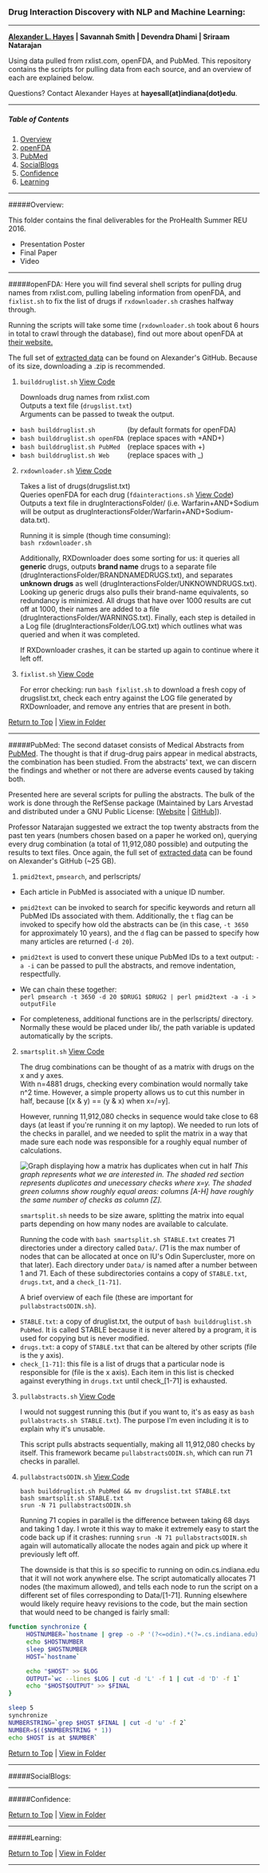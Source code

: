 ### Drug Interaction Discovery with NLP and Machine Learning:

---

__[Alexander L. Hayes](http://batflyer.net) | Savannah Smith | Devendra Dhami | Sriraam Natarajan__

Using data pulled from rxlist.com, openFDA, and PubMed.  This repository contains the scripts for pulling data from each source, and an overview of each are explained below.

Questions?  Contact Alexander Hayes at __hayesall(at)indiana(dot)edu__.

---

##### Table of Contents
1. [Overview](#Overview)
2. [openFDA](#openfda)
3. [PubMed](#pubmed)
4. [SocialBlogs](#SocialBlogs)
5. [Confidence](#confidence)
6. [Learning](#learning)

---

#####Overview:

This folder contains the final deliverables for the ProHealth Summer REU 2016.

  * Presentation Poster
  * Final Paper
  * Video

<blockquote class="imgur-embed-pub" lang="en" data-id="a/ChtLD"><a href="//imgur.com/ChtLD"></a></blockquote><script async src="//s.imgur.com/min/embed.js" charset="utf-8"></script>

---

#####openFDA:
Here you will find several shell scripts for pulling drug names from rxlist.com, pulling labeling information from openFDA, and `fixlist.sh` to fix the list of drugs if `rxdownloader.sh` crashes halfway through.

Running the scripts will take some time (`rxdownloader.sh` took about 6 hours in total to crawl through the database), find out more about openFDA at [their website.](https://open.fda.gov/api/reference/)

The full set of [extracted data](https://github.iu.edu/hayesall/PMDataDump/tree/master/bashscripts/drugInteractionsFolder) can be found on Alexander's GitHub.  Because of its size, downloading a .zip is recommended.

1. `builddruglist.sh` [View Code](https://github.iu.edu/ProHealth/2016-ProHealthREU-DrugInteractionsDiscovery-SmithHayes/blob/master/openFDA/builddruglist.sh)

   Downloads drug names from rxlist.com  
   Outputs a text file (`drugslist.txt`)  
   Arguments can be passed to tweak the output.

  * `bash builddruglist.sh         `(by default formats for openFDA)
  * `bash builddruglist.sh openFDA `(replace spaces with +AND+)
  * `bash builddruglist.sh PubMed  `(replace spaces with +)
  * `bash builddruglist.sh Web     `(replace spaces with _)

2. `rxdownloader.sh` [View Code](https://github.iu.edu/ProHealth/2016-ProHealthREU-DrugInteractionsDiscovery-SmithHayes/blob/master/openFDA/rxdownloader.sh)

   Takes a list of drugs(drugslist.txt)  
   Queries openFDA for each drug (`fdainteractions.sh` [View Code](https://github.iu.edu/ProHealth/2016-ProHealthREU-DrugInteractionsDiscovery-SmithHayes/blob/master/openFDA/fdainteractions.sh))  
   Outputs a text file in drugInteractionsFolder/ (i.e. Warfarin+AND+Sodium will be output as drugInteractionsFolder/Warfarin+AND+Sodium-data.txt).

   Running it is simple (though time consuming):  
   `bash rxdownloader.sh`

   Additionally, RXDownloader does some sorting for us: it queries all __generic__ drugs, outputs __brand name__ drugs to a separate file (drugInteractionsFolder/BRANDNAMEDRUGS.txt), and separates __unknown drugs__ as well (drugInteractionsFolder/UNKNOWNDRUGS.txt).  Looking up generic drugs also pulls their brand-name equivalents, so redundancy is minimized.  All drugs that have over 1000 results are cut off at 1000, their names are added to a file (drugInteractionsFolder/WARNINGS.txt).  Finally, each step is detailed in a Log file (drugInteractionsFolder/LOG.txt) which outlines what was queried and when it was completed.

   If RXDownloader crashes, it can be started up again to continue where it left off.

3. `fixlist.sh` [View Code](https://github.iu.edu/ProHealth/2016-ProHealthREU-DrugInteractionsDiscovery-SmithHayes/blob/master/openFDA/fixlist.sh)

   For error checking: run `bash fixlist.sh` to download a fresh copy of drugslist.txt, check each entry against the LOG file generated by RXDownloader, and remove any entries that are present in both.

[Return to Top](#drug-interaction-discovery-with-nlp-and-machine-learning) | [View in Folder](https://github.iu.edu/ProHealth/2016-ProHealthREU-DrugInteractionsDiscovery-SmithHayes/tree/master/openFDA)

---

#####PubMed:
The second dataset consists of Medical Abstracts from [PubMed](http://www.ncbi.nlm.nih.gov/pubmed).  The thought is that if drug-drug pairs appear in medical abstracts, the combination has been studied.  From the abstracts' text, we can discern the findings and whether or not there are adverse events caused by taking both.

Presented here are several scripts for pulling the abstracts.  The bulk of the work is done through the RefSense package (Maintained by Lars Arvestad and distributed under a GNU Public License: [[Website](http://www.csc.kth.se/~arve/code/refsense/) | [GitHub](https://github.com/arvestad/refsense)]).  

Professor Natarajan suggested we extract the top twenty abstracts from the past ten years (numbers chosen based on a paper he worked on), querying every drug combination (a total of 11,912,080 possible) and outputing the results to text files.  Once again, the full set of [extracted data](https://github.iu.edu/hayesall/PMDataDump/tree/master/Generated/Abstracts) can be found on Alexander's GitHub (~25 GB).

1. `pmid2text`, `pmsearch`, and perlscripts/

  * Each article in PubMed is associated with a unique ID number.  
  * `pmid2text` can be invoked to search for specific keywords and return all PubMed IDs associated with them.  Additionally, the `t` flag can be invoked to specify how old the abstracts can be (in this case, `-t 3650` for approximately 10 years), and the `d` flag can be passed to specify how many articles are returned (`-d 20`).  
  * `pmid2text` is used to convert these unique PubMed IDs to a text output: `-a -i` can be passed to pull the abstracts, and remove indentation, respectfully.

  * We can chain these together:  
   `perl pmsearch -t 3650 -d 20 $DRUG1 $DRUG2 | perl pmid2text -a -i > outputFile`

  * For completeness, additional functions are in the perlscripts/ directory.  Normally these would be placed under lib/, the path variable is updated automatically by the scripts.

2. `smartsplit.sh` [View Code](https://github.iu.edu/ProHealth/2016-ProHealthREU-DrugInteractionsDiscovery-SmithHayes/blob/master/PubMed/smartsplit.sh)

   The drug combinations can be thought of as a matrix with drugs on the x and y axes.  
   With n=4881 drugs, checking every combination would normally take n^2 time.  However, a simple property allows us to cut this number in half, because [(x & y) == (y & x) when x=/=y].
   
   However, running 11,912,080 checks in sequence would take close to 68 days (at least if you're running it on my laptop).  We needed to run lots of the checks in parallel, and we needed to split the matrix in a way that made sure each node was responsible for a roughly equal number of calculations.  
   
   ![Graph displaying how a matrix has duplicates when cut in half](http://i.imgur.com/cscwYOO.png "Cutting a matrix in half")
   _This graph represents what we are interested in.  The shaded red section represents duplicates and unecessary checks where x=y.  The shaded green columns show roughly equal areas: columns [A-H] have roughly the same number of checks as column [Z]._

   `smartsplit.sh` needs to be size aware, splitting the matrix into equal parts depending on how many nodes are available to calculate.

   Running the code with `bash smartsplit.sh STABLE.txt` creates 71 directories under a directory called `Data/`.  (71 is the max number of nodes that can be allocated at once on IU's Odin Supercluster, more on that later).  Each directory under `Data/` is named after a number between 1 and 71.  Each of these subdirectories contains a copy of `STABLE.txt`, `drugs.txt`, and a `check_[1-71]`.

   A brief overview of each file (these are important for `pullabstractsODIN.sh`).  
  * `STABLE.txt`: a copy of druglist.txt, the output of `bash builddruglist.sh PubMed`.  It is called STABLE because it is never altered by a program, it is used for copying but is never modified.  
  * `drugs.txt`: a copy of `STABLE.txt` that can be altered by other scripts (file is the y axis).
  * `check_[1-71]`: this file is a list of drugs that a particular node is responsible for (file is the x axis).  Each item in this list is checked against everything in `drugs.txt` until check_[1-71] is exhausted.
 
3. `pullabstracts.sh` [View Code](https://github.iu.edu/ProHealth/2016-ProHealthREU-DrugInteractionsDiscovery-SmithHayes/blob/master/PubMed/pullabstracts.sh)

   I would not suggest running this (but if you want to, it's as easy as `bash pullabstracts.sh STABLE.txt`).  The purpose I'm even including it is to explain why it's unusable.

   This script pulls abstracts sequentially, making all 11,912,080 checks by itself.  This framework became `pullabstractsODIN.sh`, which can run 71 checks in parallel.

4. `pullabstractsODIN.sh` [View Code](https://github.iu.edu/ProHealth/2016-ProHealthREU-DrugInteractionsDiscovery-SmithHayes/blob/master/PubMed/pullabstractsODIN.sh)

   `bash builddruglist.sh PubMed && mv drugslist.txt STABLE.txt`  
   `bash smartsplit.sh STABLE.txt`  
   `srun -N 71 pullabstractsODIN.sh`  

   Running 71 copies in parallel is the difference between taking 68 days and taking 1 day.  I wrote it this way to make it extremely easy to start the code back up if it crashes: running `srun -N 71 pullabstractsODIN.sh` again will automatically allocate the nodes again and pick up where it previously left off.  

   The downside is that this is _so_ specific to running on odin.cs.indiana.edu that it will not work anywhere else.  The script automatically allocates 71 nodes (the maximum allowed), and tells each node to run the script on a different set of files corresponding to Data/[1-71].  Running elsewhere would likely require heavy revisions to the code, but the main section that would need to be changed is fairly small:  

```bash
function synchronize { 
	 HOSTNUMBER=`hostname | grep -o -P '(?<=odin).*(?=.cs.indiana.edu)' | sed 's/^0*//'`
	 echo $HOSTNUMBER
	 sleep $HOSTNUMBER
	 HOST=`hostname`

	 echo "$HOST" >> $LOG
	 OUTPUT=`wc --lines $LOG | cut -d 'L' -f 1 | cut -d 'D' -f 1`
	 echo "$HOST$OUTPUT" >> $FINAL
}

sleep 5
synchronize
NUMBERSTRING=`grep $HOST $FINAL | cut -d 'u' -f 2`
NUMBER=$(($NUMBERSTRING * 1))
echo $HOST is at $NUMBER`
```

[Return to Top](#drug-interaction-discovery-with-nlp-and-machine-learning) | [View in Folder](https://github.iu.edu/ProHealth/Drug_Interaction_Discovery/tree/master/PubMed)

---

#####SocialBlogs:


---

#####Confidence:

[Return to Top](#drug-interaction-discovery-with-nlp-and-machine-learning) | [View in Folder](https://github.iu.edu/ProHealth/Drug_Interaction_Discovery/tree/master/openFDA)

---

#####Learning:

[Return to Top](#drug-interaction-discovery-with-nlp-and-machine-learning) | [View in Folder](https://github.iu.edu/ProHealth/Drug_Interaction_Discovery/tree/master/openFDA)

---